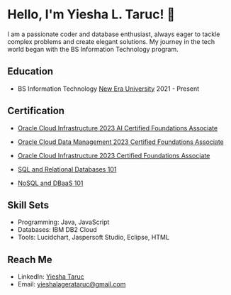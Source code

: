 # Hello, I'm Yiesha L. Taruc! 👋

I am a passionate coder and database enthusiast, always eager to tackle complex problems and create elegant solutions. My journey in the tech world began with the BS Information Technology program.

## Education
- BS Information Technology
  [New Era University](https://www.neu.edu.ph/)
  2021 - Present

## Certification
- [Oracle Cloud Infrastructure 2023 AI Certified Foundations Associate](https://catalog-education.oracle.com/pls/certview/sharebadge?id=EE74B19A569569647595951D92EEBBB2B642712CA989FEA6D008400ACAB231A2&fbclid=IwAR0X0wIgYM0PWwcRQSh19GL8sN1BUn6OiwjgxpxDx9wwh0IiVeYC9J-YNgI)
  
- [Oracle Cloud Data Management 2023 Certified Foundations Associate](https://catalog-education.oracle.com/pls/certview/sharebadge?id=225F32B764ECE56F90D7F0530B87CE99D94738F33F24BBD2387AD0B90876310A&fbclid=IwAR32WIfzfFOr9kP7tgp7yvQQuaAGz3jyuCyYwULVSmmFbq92SY_n8D-nyeM)
  
- [Oracle Cloud Infrastructure 2023 Certified Foundations Associate](https://catalog-education.oracle.com/pls/certview/sharebadge?id=FAB734028C3621FD472061852664198157CD7FC017F398F1638E9E3E6936E599&fbclid=IwAR3EpW9FbGmSE_foCQbrG2MbVazLqJ7cVZ75_jvew8abDKUONf87J6g-HJE
)
- [SQL and Relational Databases 101](https://courses.cognitiveclass.ai/certificates/0dc390e327b14a299d4a6a48b1d05e83)
- [NoSQL and DBaaS 101](https://courses.cognitiveclass.ai/certificates/85bbe1510b99401cad07406f5a3dab42?fbclid=IwAR3LicD4A1EvL2-1HRDjJpi6XkHMMGIpR4AjUXBYDNfx12C7xI2E5RQ8S6w)

## Skill Sets
- Programming: Java, JavaScript
- Databases: IBM DB2 Cloud
- Tools: Lucidchart, Jaspersoft Studio, Eclipse, HTML

## Reach Me
- LinkedIn: [Yiesha Taruc](https://www.linkedin.com/in/yiesha-l-taruc-8b95792a4/)
- Email: yieshalagerataruc@gmail.com
